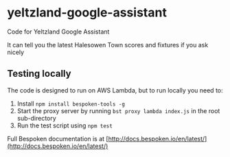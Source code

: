 # yeltzland-google-assistant
Code for Yeltzland Google Assistant

It can tell you the latest Halesowen Town scores and fixtures if you ask nicely

## Testing locally

The code is designed to run on AWS Lambda, but to run locally you need to:

1. Install ```npm install bespoken-tools -g```
2. Start the proxy server by running ```bst proxy lambda index.js``` in the root sub-directory
3. Run the test script using ```npm test```

Full Bespoken documentation is at [http://docs.bespoken.io/en/latest/](http://docs.bespoken.io/en/latest/)

